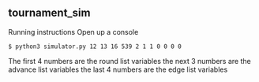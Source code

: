 ## tournament_sim

Running instructions 
Open up a console
```
$ python3 simulator.py 12 13 16 539 2 1 1 0 0 0 0
```
The first 4 numbers are the round list variables
the next 3 numbers are the advance list variables
the last 4 numbers are the edge list variables